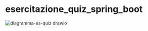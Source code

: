 # esercitazione_quiz_spring_boot
![diagramma-es-quiz drawio](https://github.com/bruns06/esercitazione_quiz_spring_boot/assets/12867482/a7b90ba2-e134-4d8c-bb33-11e506891271)
